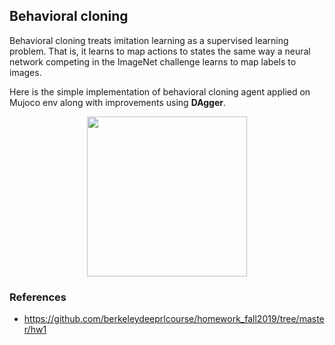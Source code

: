 ## Behavioral cloning

Behavioral cloning treats imitation learning as a supervised learning problem. That is, it learns to map actions to states the same way a neural network competing in the ImageNet challenge learns to map labels to images. 

Here is the simple implementation of behavioral cloning agent applied on Mujoco env along with improvements using **DAgger**.

<p align="center">
  <img src="https://github.com/andrijazz/playground/blob/master/projects/imitation/movie.gif" width="256" height="256">
</p>

### References
* https://github.com/berkeleydeeprlcourse/homework_fall2019/tree/master/hw1
